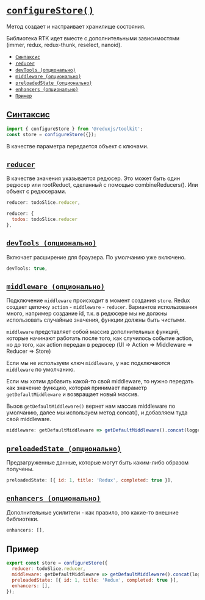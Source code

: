# [`configureStore()`](../index.md)

Метод создает и настраивает хранилище состояния.

Библиотека RTK идет вместе с дополнительными зависимостями (immer, redux, redux-thunk, reselect, nanoid).

- [`Синтаксис`](#cинтаксис)
- [`reducer`](#reducer)
- [`devTools (опционально)`](#devtools)
- [`middleware (опционально)`](#middleware)
- [`preloadedState (опционально)`](#preloadedstate)
- [`enhancers (опционально)`](#enhancers)
- [`Пример`](#пример)

## [Cинтаксис](#configurestore)

```js
import { configureStore } from '@reduxjs/toolkit';
const store = configureStore({});
```

В качестве параметра передается объект с ключами.

## [`reducer`](#configurestore)

В качестве значения указывается редюсер. Это может быть один редюсер или rootReduct, сделанный с помощью combineReducers(). Или объект с редюсерами.

```js
reducer: todoSlice.reducer,
```

```js
reducer: {
  todos: todoSlice.reducer
},
```

## [`devTools (опционально)`](#configurestore)

Включает расширение для браузера. По умолчанию уже включено.

```js
devTools: true,
```

## [`middleware (опционально)`](#configurestore)

Подключение `middleware` происходит в момент создания `store`. Redux создает цепочку `action` - `middleware` - `reducer`. Вариантов использования много, например создание id, т.к. в редюсере мы не должны использовать случайные значения, функции должны быть чистыми.

`middleware` представляет собой массив дополнительных функций, которые начинают работать после того, как случилось событие action, но до того, как action передан в редюсер (UI => Action => Middleware => Reducer => Store)

Если мы не используем ключ `middleware`, у нас подключаются `middleware` по умолчанию.

Если мы хотим добавить какой-то свой middleware, то нужно передать как значение функцию, которая принимает параметр `getDefaultMiddleware` и возвращает новый массив.

Вызов `getDefaultMiddleware()` вернет нам массив middleware по умолчанию, далее мы используем метод concat(), и добавляем туда свой middleware.

```js
middleware: getDefaultMiddleware => getDefaultMiddleware().concat(logger),
```

## [`preloadedState (опционально)`](#configurestore)

Предзагруженные данные, которые могут быть каким-либо образом получены.

```js
preloadedState: [{ id: 1, title: 'Redux', completed: true }],
```

## [`enhancers (опционально)`](#configurestore)

Дополнительные усилители - как правило, это какие-то внешние библиотеки.

```js
enhancers: [],
```

## Пример

```js
export const store = configureStore({
  reducer: todoSlice.reducer,
  middleware: getDefaultMiddleware => getDefaultMiddleware().concat(logger),
  preloadedState: [{ id: 1, title: 'Redux', completed: true }],
  enhancers: [],
});
```
